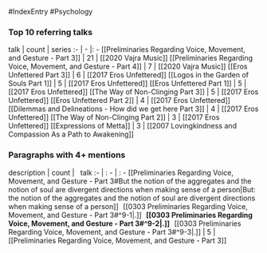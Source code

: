 #IndexEntry #Psychology

### Top 10 referring talks
talk | count | series
:- | - |: -
[[Preliminaries Regarding Voice, Movement, and Gesture - Part 3]] | 21 | [[2020 Vajra Music]]
[[Preliminaries Regarding Voice, Movement, and Gesture - Part 4]] | 7 | [[2020 Vajra Music]]
[[Eros Unfettered Part 3]] | 6 | [[2017 Eros Unfettered]]
[[Logos in the Garden of Souls Part 1]] | 5 | [[2017 Eros Unfettered]]
[[Eros Unfettered Part 1]] | 5 | [[2017 Eros Unfettered]]
[[The Way of Non-Clinging Part 3]] | 5 | [[2017 Eros Unfettered]]
[[Eros Unfettered Part 2]] | 4 | [[2017 Eros Unfettered]]
[[Dilemmas and Delineations - How did we get here Part 3]] | 4 | [[2017 Eros Unfettered]]
[[The Way of Non-Clinging Part 2]] | 3 | [[2017 Eros Unfettered]]
[[Expressions of Metta]] | 3 | [[2007 Lovingkindness and Compassion As a Path to Awakening]]

### Paragraphs with 4+ mentions
description | count | &nbsp;&nbsp;talk
:- | : - | : -
[[Preliminaries Regarding Voice, Movement, and Gesture - Part 3#But the notion of the aggregates and the notion of soul are divergent directions when making sense of a person\|But: the notion of the aggregates and the notion of soul are divergent directions when making sense of a person]] &nbsp;&nbsp;[[0303 Preliminaries Regarding Voice, Movement, and Gesture - Part 3#^9-1\|.]] &nbsp; **[[0303 Preliminaries Regarding Voice, Movement, and Gesture - Part 3#^9-2\|.]]** &nbsp; [[0303 Preliminaries Regarding Voice, Movement, and Gesture - Part 3#^9-3\|.]] | 5 | [[Preliminaries Regarding Voice, Movement, and Gesture - Part 3]]

